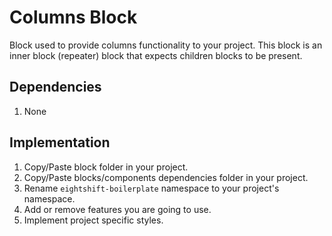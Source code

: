 # Columns Block

Block used to provide columns functionality to your project. This block is an inner block (repeater) block that expects children blocks to be present.

## Dependencies

1. None

## Implementation

1. Copy/Paste block folder in your project.
2. Copy/Paste blocks/components dependencies folder in your project.
3. Rename `eightshift-boilerplate` namespace to your project's namespace.
4. Add or remove features you are going to use.
5. Implement project specific styles.

